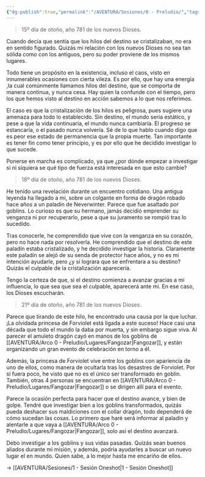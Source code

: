 ```yaml
---
{"dg-publish":true,"permalink":"/AVENTURA/Sesiones/0 - Preludio/","tags":["sesion"],"noteIcon":""}
---
```


> 15º día de otoño, año 781 de los nuevos Dioses.

Cuando decía que sentía que los hilos del destino se cristalizaban, no era en sentido figurado. Quizás mi relación con los nuevos Dioses no sea tan sólida como con los antiguos, pero su poder proviene de los mismos lugares. 

Todo tiene un propósito en la existencia, incluso el caos, visto en innumerables ocasiones con cierta vileza. Es por ello, que hay una energía ,la cual comúnmente llamamos hilos del destino, que se comporta de manera continua, y nunca cesa. Hay quien la confunde con el tiempo, pero los que hemos visto al destino en acción sabemos a lo que nos referimos. 

El caso es que la cristalización de los hilos es peligrosa, pues sugiere una amenaza para todo lo establecido. Sin destino, el mundo sería estático, y pese a que la vida continuaría, el mundo nunca cambiaría. El progreso se estancaría, o el pasado nunca volvería. Sé de lo que hablo cuando digo que es peor ese estado de permanencia que la propia muerte. Tan importante es tener fin como tener principio, y es por ello que he decidido investigar lo que sucede.

Ponerse en marcha es complicado, ya que ¿por dónde empezar a investigar si ni siquiera se qué tipo de fuerza está interesada en que esto cambie?

> 18º día de otoño, año 781 de los nuevos Dioses.

He tenido una revelación durante un encuentro cotidiano. Una antigua leyenda ha llegado a mi, sobre un colgante en forma de dragón robado hace años a un paladín de Neverwinter. Parece que fue asaltado por goblins. Lo curioso es que su hermano, jamás decidió emprender su venganza ni por recuperarlo, pese a que su juramento se rompió tras lo sucedido.

Tras conocerle, he comprendido que vive con la venganza en su corazón, pero no hace nada por resolverla. He comprendido que el destino de este paladín estaba cristalizado, y he decidido investigar la historia. Claramente este paladín se alejó de su senda de protector hace años, y no es mi intención ayudarle, pero ¿y si lograra que se enfrentara a su destino? Quizás el culpable de la cristalización aparecería.

Tengo la certeza de que, si el destino comienza a avanzar gracias a mi influencia, lo que sea que sea el culpable, aparecerá ante mi. En ese caso, los Dioses escucharán.

> 21º día de otoño, año 781 de los nuevos Dioses.

Parece que tirando de este hilo, he encontrado una causa por la que luchar. ¡La olvidada princesa de Forviolet está ligada a este suceso! Hace casi una década que todo el mundo la daba por muerta, y sin embargo sigue viva. Al parecer el amuleto dragón cayó en manos de los goblins de [[AVENTURA/Arco 0 - Preludio/Lugares/Fangozar\|Fangozar]], y están organizando un gran evento de celebración en torno a él. 

Además, la princesa de Forviolet vive entre los goblins con apariencia de uno de ellos, como manera de ocultarla tras los desastres de Forviolet. Por si fuera poco, he visto que no es el único ser transformado en goblin. También, otras 4 personas se encuentran en [[AVENTURA/Arco 0 - Preludio/Lugares/Fangozar\|Fangozar]] o se dirigen allí para el evento. 

Parece la ocasión perfecta para hacer que el destino avance, y bien de golpe. Tendré que investigar bien a los goblins transformados, quizás pueda deshacer sus maldiciones con el collar dragón, todo dependerá de cómo sucedan las cosas. Lo primero que haré será informar al paladín y alentarle a que vaya a [[AVENTURA/Arco 0 - Preludio/Lugares/Fangozar\|Fangozar]], solo así el destino avanzará.

Debo investigar a los goblins y sus vidas pasadas. Quizás sean buenos aliados durante mi misión, y además, podría ayudarles a buscar un nuevo lugar el en mundo. Quien sabe, a lo mejor hasta me encariño de ellos.

-> [[AVENTURA/Sesiones/1 - Sesión Oneshot\|1 - Sesión Oneshot]]
